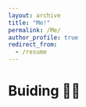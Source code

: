 ```yaml
---
layout: archive
title: "Me!"
permalink: /Me/
author_profile: true
redirect_from:
  - /resume
---
```


# Buiding 🧱🔨
